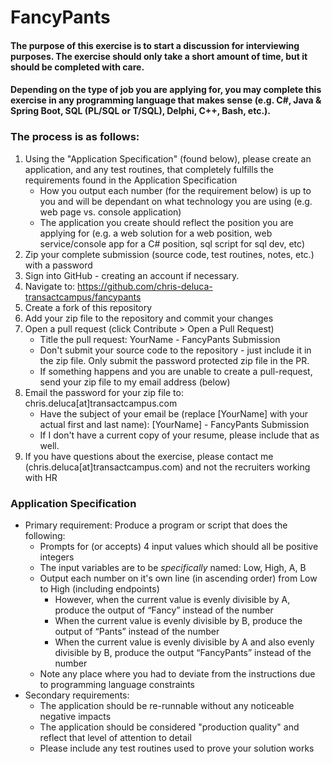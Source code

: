 # FancyPants

#### The purpose of this exercise is to start a discussion for interviewing purposes.  The exercise should only take a short amount of time, but it should be completed with care.  

#### Depending on the type of job you are applying for, you may complete this exercise in any programming language that makes sense (e.g. C#, Java & Spring Boot, SQL (PL/SQL or T/SQL), Delphi, C++, Bash, etc.).

### The process is as follows:
1. Using the "Application Specification" (found below), please create an application, and any test routines, that completely fulfills the requirements found in the Application Specification
    + How you output each number (for the requirement below) is up to you and will be dependant on what technology you are using (e.g. web page vs. console application)
    + The application you create should reflect the position you are applying for (e.g. a web solution for a web position, web service/console app for a C# position, sql script for sql dev, etc)
1. Zip your complete submission (source code, test routines, notes, etc.) with a password
1. Sign into GitHub - creating an account if necessary.
1. Navigate to: <https://github.com/chris-deluca-transactcampus/fancypants>
1. Create a fork of this repository
1. Add your zip file to the repository and commit your changes
1. Open a pull request (click Contribute > Open a Pull Request)
    + Title the pull request: YourName - FancyPants Submission
    + Don't submit your source code to the repository - just include it in the zip file.  Only submit the password protected zip file in the PR.
    + If something happens and you are unable to create a pull-request, send your zip file to my email address (below)
1. Email the password for your zip file to: chris.deluca[at]transactcampus.com 
    + Have the subject of your email be (replace [YourName] with your actual first and last name): [YourName] - FancyPants Submission
    + If I don't have a current copy of your resume, please include that as well.
1. If you have questions about the exercise, please contact me (chris.deluca[at]transactcampus.com) and not the recruiters working with HR

### Application Specification
+ Primary requirement: Produce a program or script that does the following:
    + Prompts for (or accepts) 4 input values which should all be positive integers
    + The input variables are to be *specifically* named: Low, High, A, B
    + Output each number on it's own line (in ascending order) from Low to High (including endpoints)
        + However, when the current value is evenly divisible by A, produce the output of “Fancy” instead of the number
        + When the current value is evenly divisible by B, produce the output of “Pants” instead of the number
        + When the current value is evenly divisible by A and also evenly divisible by B, produce the output “FancyPants” instead of the number
    + Note any place where you had to deviate from the instructions due to programming language constraints
+ Secondary requirements:
    + The application should be re-runnable without any noticeable negative impacts  
    + The application should be considered "production quality" and reflect that level of attention to detail
    + Please include any test routines used to prove your solution works
